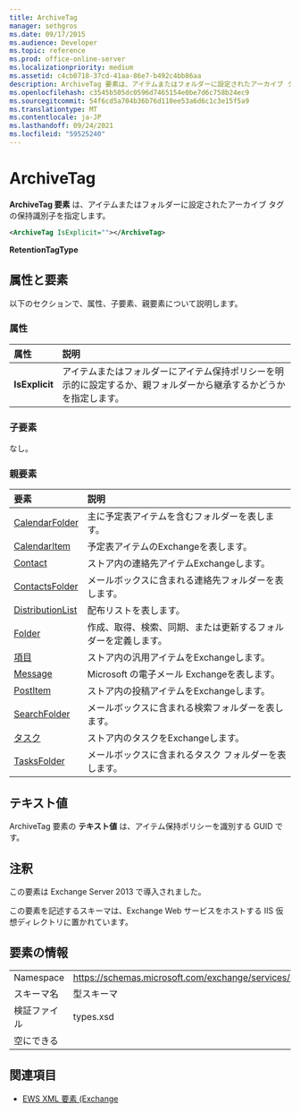 ```yaml
---
title: ArchiveTag
manager: sethgros
ms.date: 09/17/2015
ms.audience: Developer
ms.topic: reference
ms.prod: office-online-server
ms.localizationpriority: medium
ms.assetid: c4cb0718-37cd-41aa-86e7-b492c4bb86aa
description: ArchiveTag 要素は、アイテムまたはフォルダーに設定されたアーカイブ タグの保持識別子を指定します。
ms.openlocfilehash: c3545b505dc0596d7465154e0be7d6c758b24ec9
ms.sourcegitcommit: 54f6cd5a704b36b76d110ee53a6d6c1c3e15f5a9
ms.translationtype: MT
ms.contentlocale: ja-JP
ms.lasthandoff: 09/24/2021
ms.locfileid: "59525240"
---
```

# <a name="archivetag"></a>ArchiveTag

**ArchiveTag 要素** は、アイテムまたはフォルダーに設定されたアーカイブ タグの保持識別子を指定します。 
  
```XML
<ArchiveTag IsExplicit=""></ArchiveTag>
```

 **RetentionTagType**
## <a name="attributes-and-elements"></a>属性と要素

以下のセクションで、属性、子要素、親要素について説明します。
  
### <a name="attributes"></a>属性

|**属性**|**説明**|
|:-----|:-----|
|**IsExplicit** <br/> |アイテムまたはフォルダーにアイテム保持ポリシーを明示的に設定するか、親フォルダーから継承するかどうかを指定します。  <br/> |
   
### <a name="child-elements"></a>子要素

なし。
  
### <a name="parent-elements"></a>親要素

|**要素**|**説明**|
|:-----|:-----|
|[CalendarFolder](calendarfolder.md) <br/> |主に予定表アイテムを含むフォルダーを表します。  <br/> |
|[CalendarItem](calendaritem.md) <br/> |予定表アイテムのExchangeを表します。  <br/> |
|[Contact](contact.md) <br/> |ストア内の連絡先アイテムExchangeします。  <br/> |
|[ContactsFolder](contactsfolder.md) <br/> |メールボックスに含まれる連絡先フォルダーを表します。  <br/> |
|[DistributionList](distributionlist.md) <br/> |配布リストを表します。  <br/> |
|[Folder](folder.md) <br/> |作成、取得、検索、同期、または更新するフォルダーを定義します。  <br/> |
|[項目](item.md) <br/> |ストア内の汎用アイテムをExchangeします。  <br/> |
|[Message](message-ex15websvcsotherref.md) <br/> |Microsoft の電子メール Exchangeを表します。  <br/> |
|[PostItem](postitem.md) <br/> |ストア内の投稿アイテムをExchangeします。  <br/> |
|[SearchFolder](searchfolder.md) <br/> |メールボックスに含まれる検索フォルダーを表します。  <br/> |
|[タスク](task.md) <br/> |ストア内のタスクをExchangeします。  <br/> |
|[TasksFolder](tasksfolder.md) <br/> |メールボックスに含まれるタスク フォルダーを表します。  <br/> |
   
## <a name="text-value"></a>テキスト値

ArchiveTag 要素の **テキスト値** は、アイテム保持ポリシーを識別する GUID です。 
  
## <a name="remarks"></a>注釈

この要素は Exchange Server 2013 で導入されました。
  
この要素を記述するスキーマは、Exchange Web サービスをホストする IIS 仮想ディレクトリに置かれています。
  
## <a name="element-information"></a>要素の情報

|||
|:-----|:-----|
|Namespace  <br/> |https://schemas.microsoft.com/exchange/services/2006/types  <br/> |
|スキーマ名  <br/> |型スキーマ  <br/> |
|検証ファイル  <br/> |types.xsd  <br/> |
|空にできる  <br/> ||
   
## <a name="see-also"></a>関連項目

- [EWS XML 要素 (Exchange](ews-xml-elements-in-exchange.md)

